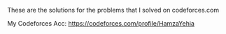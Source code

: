These are the solutions for the problems that I solved on codeforces.com

My Codeforces Acc: https://codeforces.com/profile/HamzaYehia

